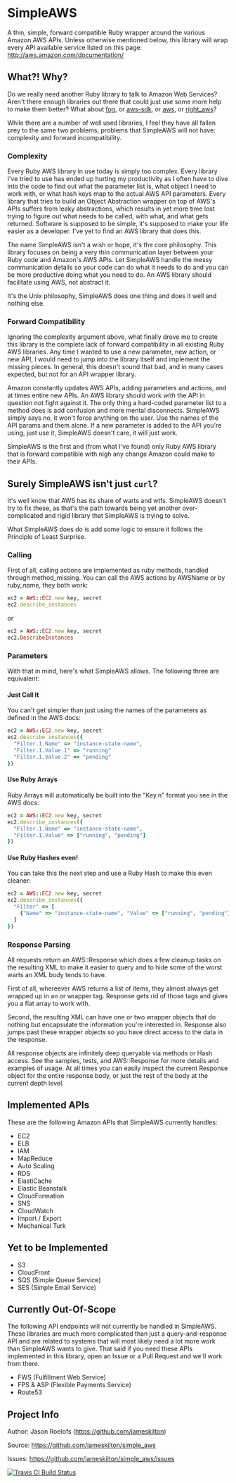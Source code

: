 SimpleAWS
=========

A thin, simple, forward compatible Ruby wrapper around the various Amazon AWS APIs. Unless otherwise mentioned below, this library will wrap every API available service listed on this page: http://aws.amazon.com/documentation/

What?! Why?
-----------

Do we really need another Ruby library to talk to Amazon Web Services? Aren't there enough libraries out there that could just use some more help to make them better? What about [fog](http://fog.io), or [aws-sdk](http://rubygems.org/gems/aws-sdk), or [aws](http://rubygems.org/gems/aws), or [right_aws](http://rubygems.org/gems/right_aws)?

While there are a number of well used libraries, I feel they have all fallen prey to the same two problems, problems that SimpleAWS will not have: complexity and forward incompatibility.

### Complexity

Every Ruby AWS library in use today is simply too complex. Every library I've tried to use has ended up hurting my productivity as I often have to dive into the code to find out what the parameter list is, what object I need to work with, or what hash keys map to the actual AWS API parameters. Every library that tries to build an Object Abstraction wrapper on top of AWS's APIs suffers from leaky abstractions, which results in yet more time lost trying to figure out what needs to be called, with what, and what gets returned. Software is supposed to be simple, it's supposed to make your life easier as a developer. I've yet to find an AWS library that does this.

The name SimpleAWS isn't a wish or hope, it's the core philosophy. This library focuses on being a very thin communication layer between your Ruby code and Amazon's AWS APIs. Let SimpleAWS handle the messy communication details so your code can do what it needs to do and you can be more productive doing what you need to do. An AWS library should facilitate using AWS, not abstract it.

It's the Unix philosophy, SimpleAWS does one thing and does it well and nothing else.

### Forward Compatibility

Ignoring the complexity argument above, what finally drove me to create this library is the complete lack of forward compatibility in all existing Ruby AWS libraries. Any time I wanted to use a new parameter, new action, or new API, I would need to jump into the library itself and implement the missing pieces. In general, this doesn't sound that bad, and in many cases expected, but not for an API wrapper library.

Amazon constantly updates AWS APIs, adding parameters and actions, and at times entire new APIs. An AWS library should work *with* the API in question not fight against it. The only thing a hard-coded parameter list to a method does is add confusion and more mental disconnects.  SimpleAWS simply says no, it won't force anything on the user. Use the names of the API params and them alone. If a new parameter is added to the API you're using, just use it, SimpleAWS doesn't care, it will just work.

SimpleAWS is the first and (from what I've found) only Ruby AWS library that is forward compatible with nigh any change Amazon could make to their APIs.

Surely SimpleAWS isn't just `curl`?
-----------------------------------

It's well know that AWS has its share of warts and wtfs. SimpleAWS doesn't try to fix these, as that's the path towards being yet another over-complicated and rigid library that SimpleAWS is trying to solve.

What SimpleAWS does do is add some logic to ensure it follows the Principle of Least Surprise.

### Calling

First of all, calling actions are implemented as ruby methods, handled through method_missing. You can call the AWS actions by AWSName or by ruby_name, they both work:

```ruby
ec2 = AWS::EC2.new key, secret
ec2.describe_instances
```

or

```ruby
ec2 = AWS::EC2.new key, secret
ec2.DescribeInstances
```

### Parameters

With that in mind, here's what SimpleAWS allows. The following three are equivalent:

#### Just Call It

You can't get simpler than just using the names of the parameters as defined in the AWS docs:

```ruby
ec2 = AWS::EC2.new key, secret
ec2.describe_instances({
  "Filter.1.Name" => "instance-state-name",
  "Filter.1.Value.1" => "running"
  "Filter.1.Value.2" => "pending"
})
```

#### Use Ruby Arrays

Ruby Arrays will automatically be built into the "Key.n" format you see in the AWS docs:

```ruby
ec2 = AWS::EC2.new key, secret
ec2.describe_instances({
  "Filter.1.Name" => "instance-state-name",
  "Filter.1.Value" => ["running", "pending"]
})
```

#### Use Ruby Hashes even!

You can take this the next step and use a Ruby Hash to make this even cleaner:

```ruby
ec2 = AWS::EC2.new key, secret
ec2.describe_instances({
  "Filter" => [
    {"Name" => "instance-state-name", "Value" => ["running", "pending"]}
  ]
})
```

### Response Parsing

All requests return an AWS::Response which does a few cleanup tasks on the resulting XML to make it easier to query and to hide some of the worst warts an XML body tends to have.

First of all, whereever AWS returns a list of items, they almost always get wrapped up in an <item> or <member> wrapper tag. Response gets rid of those tags and gives you a flat array to work with.

Second, the resulting XML can have one or two wrapper objects that do nothing but encapsulate the information you're interested in. Response also jumps past these wrapper objects so you have direct access to the data in the response.

All response objects are infinitely deep queryable via methods or Hash access. See the samples, tests, and AWS::Response for more details and examples of usage. At all times you can easily inspect the current Response object for the entire response body, or just the rest of the body at the current depth level.

Implemented APIs
----------------

These are the following Amazon APIs that SimpleAWS currently handles:

* EC2
* ELB
* IAM
* MapReduce
* Auto Scaling
* RDS
* ElastiCache
* Elastic Beanstalk
* CloudFormation
* SNS
* CloudWatch
* Import / Export
* Mechanical Turk

Yet to be Implemented
---------------------

* S3
* CloudFront
* SQS (Simple Queue Service)
* SES (Simple Email Service)

Currently Out-Of-Scope
----------------------

The following API endpoints will not currently be handled in SimpleAWS. These libraries are much more complicated than just a query-and-response API and are related to systems that will most likely need a lot more work than SimpleAWS wants to give. That said if you need these APIs implemented in this library, open an Issue or a Pull Request and we'll work from there.

* FWS (Fulfillment Web Service)
* FPS & ASP (Flexible Payments Service)
* Route53

Project Info
------------

Author: Jason Roelofs (https://github.com/jameskilton)

Source: https://github.com/jameskilton/simple_aws

Issues: https://github.com/jameskilton/simple_aws/issues

[![Travis CI Build Status](https://secure.travis-ci.org/jameskilton/simple_aws.png)](http://travis-ci.org/jameskilton/simple_aws)

